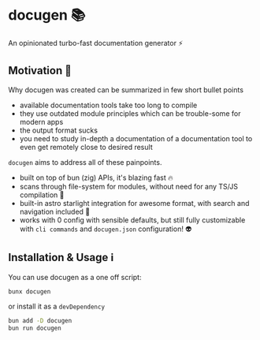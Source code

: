 # docugen 📚
An opinionated turbo-fast documentation generator ⚡️

## Motivation 🏃
Why docugen was created can be summarized in few short bullet points
- available documentation tools take too long to compile
- they use outdated module principles which can be trouble-some for modern apps
- the output format sucks
- you need to study in-depth a documentation of a documentation tool to even get remotely close to desired result

`docugen` aims to address all of these painpoints.

- built on top of bun (zig) APIs, it's blazing fast 🔥
- scans through file-system for modules, without need for any TS/JS compilation 🧠
- built-in astro starlight integration for awesome format, with search and navigation included 🎨
- works with 0 config with sensible defaults, but still fully customizable with `cli commands` and `docugen.json` configuration! 👽

## Installation & Usage ℹ️
You can use docugen as a one off script:

```bash
bunx docugen
```

or install it as a `devDependency`
```bash
bun add -D docugen
bun run docugen
```
